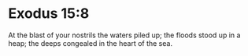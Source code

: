 # Exodus 15:8

At the blast of your nostrils the waters piled up; the floods stood up in a heap; the deeps congealed in the heart of the sea.

